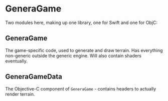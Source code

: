 # GeneraGame

Two modules here, making up one library, one for Swift and one for ObjC:

## GeneraGame

The game-specific code, used to generate and draw terrain. Has everything non-generic outside the generic engine. Will
also contain shaders eventually.

## GeneraGameData

The Objective-C component of `GeneraGame` - contains headers to actually render terrain.
